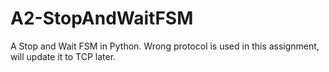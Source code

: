 # A2-StopAndWaitFSM

A Stop and Wait FSM in Python.
Wrong protocol is used in this assignment, will update it to TCP later.

